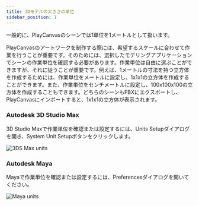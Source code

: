 ```yaml
---
title: 3Dモデルの大きさの単位
sidebar_position: 1
---
```


一般的に、PlayCanvasのシーンでは1単位を1メートルとして扱います。

PlayCanvasのアートワークを制作する際には、希望するスケールに合わせて作業を行うことが重要です。そのためには、選択したモデリングアプリケーションでシーンの作業単位を確認する必要があります。作業単位は自由に選ぶことができますが、それに従うことが重要です。例えば、1メートルの寸法を持つ立方体を作成するためには、作業単位をメートルに設定し、1x1x1の立方体を作成することができます。また、作業単位をセンチメートルに設定し、100x100x100の立方体を作成することもできます。どちらのシーンもFBXにエクスポートし、PlayCanvasにインポートすると、1x1x1の立方体が表示されます。

### Autodesk 3D Studio Max

3D Studio Maxで作業単位を確認または設定するには、Units Setupダイアログを開き、System Unit Setupボタンをクリックします。

![3DS Max units](/img/user-manual/assets/models/units/max-units.png)

### Autodesk Maya

Mayaで作業単位を確認または設定するには、Preferencesダイアログを開いてください。

![Maya units](/img/user-manual/assets/models/units/maya-units.png)
